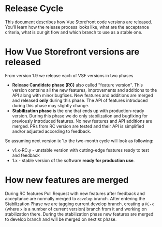 # Release Cycle

This document describes how Vue Storefront code versions are released. You'll learn how the release process looks like, what are the acceptance criteria, what is our git flow and which branch to use as a stable one.

# How Vue Storefront versions are released

From version 1.9 we release each of VSF versions in two phases
- **Release Candidate phase (RC)** also called "feature version". This version contains all the new features, improvements and additions to the API along with minor bugfixes. New features and additions are merged and released **only** during this phase. The API of features introduced during this phase may slightly change.
- **Stabilization phase** is the one that ends up with production-ready version. During this phase we do only stabilization and bugfixing for previously introduced features. No new features and API additions are merged. PRs from RC version are tested and their API is simplified and/or adjusted according to feedback. 

So assuming next version ix 1.x the two-month cycle will look as following:
- v1.x-RC.y - unstable version with cutting-edge features ready to test and feedback
- 1.x - stable version of the software **ready for production use**.

# How new features are merged

During RC features Pull Request with new features after feedback and acceptance are normally merged to `develop` branch. 
After entering the Stabilization Phase we are tagging current develop branch, creating a `RC-x` (where `x` is a number of current version) branch from it and working on stabilization there. 
During the stabilization phase new features are merged to develop branch and will be merged on next `RC` phase.

